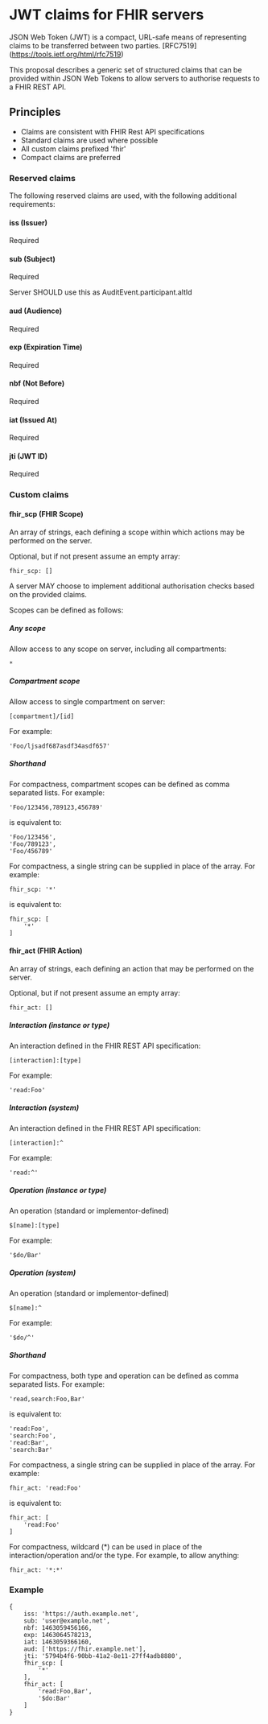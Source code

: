 # JWT claims for FHIR servers

JSON Web Token (JWT) is a compact, URL-safe means of representing
claims to be transferred between two parties. [RFC7519] (https://tools.ietf.org/html/rfc7519)

This proposal describes a generic set of structured claims that can be provided within JSON
Web Tokens to allow servers to authorise requests to a FHIR REST API.

## Principles
- Claims are consistent with FHIR Rest API specifications
- Standard claims are used where possible
- All custom claims prefixed 'fhir'
- Compact claims are preferred

### Reserved claims

The following reserved claims are used, with the following additional requirements:

#### iss (Issuer)
Required

#### sub (Subject)
Required

Server SHOULD use this as AuditEvent.participant.altId

#### aud (Audience)
Required

#### exp (Expiration Time)
Required

#### nbf (Not Before)
Required

#### iat (Issued At)
Required

#### jti (JWT ID)
Required

### Custom claims

#### fhir_scp (FHIR Scope)
An array of strings, each defining a scope within which actions may be performed on the server.

Optional, but if not present assume an empty array:

    fhir_scp: []

A server MAY choose to implement additional authorisation checks based on the provided claims.

Scopes can be defined as follows:

##### Any scope
Allow access to any scope on server, including all compartments:

    *

##### Compartment scope
Allow access to single compartment on server:

    [compartment]/[id]

For example:

    'Foo/ljsadf687asdf34asdf657'

##### Shorthand

For compactness, compartment scopes can be defined as comma separated lists.
For example:

    'Foo/123456,789123,456789'

is equivalent to:

    'Foo/123456',
    'Foo/789123',
    'Foo/456789'

For compactness, a single string can be supplied in place of the array. For example:

    fhir_scp: '*'

is equivalent to:

    fhir_scp: [
        '*'
    ]

#### fhir_act (FHIR Action)
An array of strings, each defining an action that may be performed on the server.

Optional, but if not present assume an empty array:

    fhir_act: []

##### Interaction (instance or type)
An interaction defined in the FHIR REST API specification:

    [interaction]:[type]

For example:

    'read:Foo'

##### Interaction (system)
An interaction defined in the FHIR REST API specification:

    [interaction]:^

For example:

    'read:^'


##### Operation (instance or type)
An operation (standard or implementor-defined)

    $[name]:[type]

For example:

    '$do/Bar'

##### Operation (system)
An operation (standard or implementor-defined)

    $[name]:^

For example:

    '$do/^'

##### Shorthand

For compactness, both type and operation can be defined as comma separated lists. For example:

    'read,search:Foo,Bar'

is equivalent to:

    'read:Foo',
    'search:Foo',
    'read:Bar',
    'search:Bar'

For compactness, a single string can be supplied in place of the array. For example:

    fhir_act: 'read:Foo'

is equivalent to:

    fhir_act: [
        'read:Foo'
    ]

For compactness, wildcard (*) can be used in place of the interaction/operation and/or the type. For example, to allow anything:

    fhir_act: '*:*'

### Example

    {
        iss: 'https://auth.example.net',
        sub: 'user@example.net',
        nbf: 1463059456166,
        exp: 1463064578213,
        iat: 1463059366160,
        aud: ['https://fhir.example.net'],
        jti: '5794b4f6-90bb-41a2-8e11-27ff4adb8880',
        fhir_scp: [
            '*'
        ],
        fhir_act: [
            'read:Foo,Bar',
            '$do:Bar'
        ]
    }

